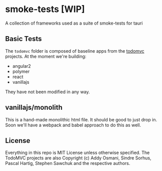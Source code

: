 # smoke-tests [WIP]
A collection of frameworks used as a suite of smoke-tests for tauri

## Basic Tests
The `todomvc` folder is composed of baseline apps from the [todomvc](https://github.com/tastejs/todomvc) projects. At the moment we're building:
 - angular2
 - polymer
 - react
 - vanillajs

They have not been modified in any way.

## vanillajs/monolith
This is a hand-made monolithic html file. It should be good to just drop in. Soon we'll have a webpack and babel approach to do this as well.

## License
Everything in this repo is MIT License unless otherwise specified. The TodoMVC projects are also Copyright (c) Addy Osmani, Sindre Sorhus, Pascal Hartig, Stephen Sawchuk and the respective authors.
